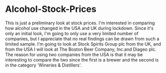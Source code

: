 # Alcohol-Stock-Prices

This is just a preliminary look at stock prices. I'm interested in comparing how alcohol use changed in the USA and UK during lockdown. Since it's only an initial look, I'm going to only use a very limited number of companies, but I appreciate that no real findings can be drawn from such a limited sample. I'm going to look at Stock Spirits Group plc from the UK, and from the USA I will look at The Boston Beer Company, Inc.and Diageo plc. The reason for using two companies from the USA is that it may be interesting to compare the two since the first is a brewer and the second is in the category 'Wineries & Distillers'.
